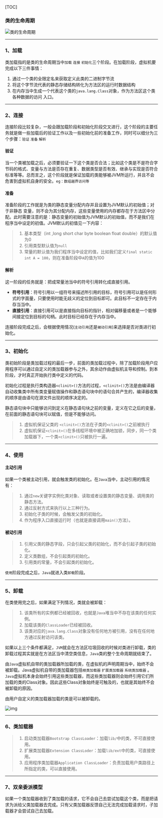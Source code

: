 [TOC]

### 类的生命周期

![类的生命周期](http://7xjtfr.com1.z0.glb.clouddn.com/1335504117_6784.jpg)

---



### 1、加载

类加载指的是类的生命周期当中`加载`	`连接` `初始化`三个阶段。在加载阶段，虚拟机要完成以下三件事情：

1.  通过一个类的全限定名来获取定义此类的二进制字节流
2.  将这个字节流代表的静态存储结构转化为方法区的运行时数据结构
3.  在内存当中生成一个代表这个类的`java.lang.Class`对象，作为方法区这个类各种数据的访问 入口。


---



### 2、连接

连接阶段比较复杂，一般会跟加载阶段和初始化阶段交叉进行，这个阶段的主要任务就是做一些加载后的验证工作以及一些初始化前的准备工作，同时可以细分为三个步骤：`验证` `准备` `解析`

#### 验证

当一个类被加载之后，必须要验证一下这个类是否合法；比如这个类是不是符合字节码的格式、变量与方法是否存在重复、数据类型是否有效、继承与实现是否符合标准等等。总而言之，这个阶段就是保证加载的类能够被JVM所运行，并且不会危害到虚拟机自身的安全。`eg：数组越界访问等`

#### 准备 

准备阶段的工作就是为类的静态变量分配内存并且设置为JVM默认的初始值；对于非静态 变量，则不会为其分配内存，这些变量使用的内存都存在于方法区中分配。此时需要注意的是：静态变量的初始值为JVM默认的初始值，而不是我们在程序当中设定的初值。JVM默认的初值见一下内容：

>   1.  基本类型（int ,long short char byte boolean float double）的默认值为0
>   2.  引用类型默认值为`null`
>   3.  常量的默认值为我们程序当中设定的值，比如我们定义`final static int A = 100`，则在准备阶段中`A`的值为100

#### 解析

这一阶段的任务就是：把成常量池当中的符号引用转化成直接引用。

+   **符号引用**：符号引用以一组符号来描述所引用的目标，符号引用可以是任何形式的字面量，只要使用时能无歧义的定位到目标即可。此目标不一定存在于内存当当中。
+   **直接引用**：直接引用可以是直接指向目标的指针，相对偏移量或者是一个能够间接定位到目标的句柄。此时目标已经存在于内存当中。

连接阶段完成之后，会根据使用情况(`主动引用`还是`被动引用`)来选择是否对类进行初始化。



---



### 3、初始化

类初始阶段是类加载过程的最后一步，前面的类加载过程中，除了加载阶段用户应用程序可以通过自定义的类加载器参与之外，其余动作由虚拟机主导和控制。到本阶段，才时真正开始执行类中定义的代码。

初始化过程是执行类构造器`<clinit>()`方法的过程，`<clinit>()`方法是由编译器自动收集类中所有类变量赋值操作和静态语句块中的语句合并产生的，编译器收集的顺序是由语句在源文件出现的顺序决定的。

静态语句块中只能够访问到定义在静态语句块之前的变量，定义在它之后的变量，在前面的静态语句块可以赋值，但是不能够访问。

>   1.  虚拟机保证父类的 `<clinit>()`方法在子类的`<clinit>()`之前被执行
>   2.  虚拟机保证`<clinit>()`在多线程环境中被正确地加锁，同步，同一个类加载器下，一个类`<clinit>()`只被执行一遍。



---



### 4、使用

#### 主动引用

如果一个类被主动引用，就会触发类的初始化。在`Java`当中，主动引用的情况有：

>   1.  通过`new`关键字实例化类对象、读取或者设置类的静态变量、调用类的静态方法。
>   2.  通过反射方式来执行以上三种行为。
>   3.  初始化子类的时候，会触发父类的初始化。
>   4.  作为程序入口直接运行时（也就是直接调用`main()`方法）。

#### 被动引用

>   1.  引用父类的静态字段，只会引起父类的初始化，而不会引起子类的初始化。
>   2.  定义类数组，不会引起类的初始化。
>   3.  引用类的常量，不会引起类的初始化。

`使用`阶段完成之后，`Java`就进入类`卸载`阶段。



---



### 5、卸载

在类使用完之后，如果满足下列情况，类就会被卸载：

>   1.  该类所有的实例都已经被回收，也就是`Java`堆当中不存在该类的任何实例。
>   2.  加载该类的`ClassLoader`已经被回收。
>   3.  该类对应的`java.lang.Class`对象没有任何地方被引用，没有在任何地方通过反射访问该类。

如果以上三个条件都满足，`JVM`就会在方法区垃圾回收的时候对类进行卸载，类的卸载过程其实就是在方法区当中清空类信息，`Java`类的整个生命周期就结束了。

由`Java`虚拟机自带的类加载器所加载的类，在虚拟机的声明周期当中，始终不会被卸载。Java虚拟机自带的类加载器包括`根类加载器` `扩展类加载器` `系统类加载器` 。`Java`虚拟机本身会始终引用这些类加载器，而这些类加载器则会始终引用它们所加载的类的Class对象。因此这些Class对象始终是可触及的，也就是其始终不会被卸载的原因。

由用户自定义的类加载器加载的类是可以被卸载的。

![img](http://7xjtfr.com1.z0.glb.clouddn.com/111825528931093.png)



---



### 6、类加载器

>1.  启动类加载器`Bootstrap ClassLoader`：加载`lib/`中的类，不可直接使用。
>2.  扩展类加载器`Extension ClassLoder`：加载`lib/ext`中的类，可直接使用。
>3.  应用程序类加载器`Application ClassLoader`：负责加载用户类路径上所指定的类，可以直接使用。



---



### 7、双亲委派模型

如果一个类加载器收到了类加载的请求，它不会自己去尝试加载这个类，而是把请求为派给父类加载器去完成。只有父类加载器反馈自己无法完成加载请求时，子加载器才会尝试自己去加载。

